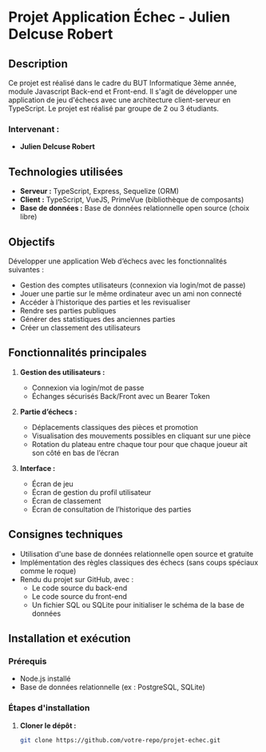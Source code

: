 # Projet Application Échec - Julien Delcuse Robert

## Description
Ce projet est réalisé dans le cadre du BUT Informatique 3ème année, module Javascript Back-end et Front-end. Il s'agit de développer une application de jeu d'échecs avec une architecture client-serveur en TypeScript. Le projet est réalisé par groupe de 2 ou 3 étudiants.

### Intervenant :
- **Julien Delcuse Robert**

## Technologies utilisées
- **Serveur :** TypeScript, Express, Sequelize (ORM)
- **Client :** TypeScript, VueJS, PrimeVue (bibliothèque de composants)
- **Base de données :** Base de données relationnelle open source (choix libre)

## Objectifs
Développer une application Web d’échecs avec les fonctionnalités suivantes :
- Gestion des comptes utilisateurs (connexion via login/mot de passe)
- Jouer une partie sur le même ordinateur avec un ami non connecté
- Accéder à l’historique des parties et les revisualiser
- Rendre ses parties publiques
- Générer des statistiques des anciennes parties
- Créer un classement des utilisateurs

## Fonctionnalités principales
1. **Gestion des utilisateurs :**
   - Connexion via login/mot de passe
   - Échanges sécurisés Back/Front avec un Bearer Token

2. **Partie d’échecs :**
   - Déplacements classiques des pièces et promotion
   - Visualisation des mouvements possibles en cliquant sur une pièce
   - Rotation du plateau entre chaque tour pour que chaque joueur ait son côté en bas de l’écran

3. **Interface :**
   - Écran de jeu
   - Écran de gestion du profil utilisateur
   - Écran de classement
   - Écran de consultation de l’historique des parties

## Consignes techniques
- Utilisation d'une base de données relationnelle open source et gratuite
- Implémentation des règles classiques des échecs (sans coups spéciaux comme le roque)
- Rendu du projet sur GitHub, avec :
  - Le code source du back-end
  - Le code source du front-end
  - Un fichier SQL ou SQLite pour initialiser le schéma de la base de données

## Installation et exécution

### Prérequis
- Node.js installé
- Base de données relationnelle (ex : PostgreSQL, SQLite)

### Étapes d'installation
1. **Cloner le dépôt :**
   ```bash
   git clone https://github.com/votre-repo/projet-echec.git
